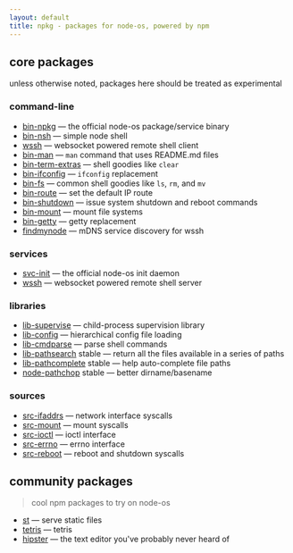 ```yaml
---
layout: default
title: npkg - packages for node-os, powered by npm
---
```


## core packages

unless otherwise noted, packages here should be treated as <span class="label label-default">experimental</span>

### command-line

- [bin-npkg](https://github.com/NodeOS/node-npkg) &mdash; the official node-os package/service binary
- [bin-nsh](https://github.com/jacobgroundwater/node-bin-nsh) &mdash; simple node shell
- [wssh](https://github.com/jacobgroundwater/node-wssh) &mdash; websocket powered remote shell client
- [bin-man](https://github.com/jacobgroundwater/node-bin-man) &mdash; `man` command that uses README.md files
- [bin-term-extras](https://github.com/jacobgroundwater/node-bin-term-extras) &mdash; shell goodies like `clear`
- [bin-ifconfig](https://github.com/jacobgroundwater/node-bin-ifconfig) &mdash; `ifconfig` replacement
- [bin-fs](https://github.com/jacobgroundwater/node-bin-fs) &mdash; common shell goodies like `ls`, `rm`, and `mv`
- [bin-route](https://github.com/jacobgroundwater/node-bin-route) &mdash; set the default IP route
- [bin-shutdown](https://github.com/jacobgroundwater/node-bin-shutdown) &mdash; issue system shutdown and reboot commands
- [bin-mount](https://github.com/jacobgroundwater/node-bin-mount) &mdash; mount file systems
- [bin-getty](https://github.com/jacobgroundwater/node-bin-getty) &mdash; getty replacement
- [findmynode](https://github.com/jacobgroundwater/node-findmynode) &mdash; mDNS service discovery for wssh

### services

- [svc-init](https://github.com/NodeOS/node-init) &mdash; the official node-os init daemon
- [wssh](https://github.com/jacobgroundwater/node-wssh) &mdash; websocket powered remote shell server

### libraries

- [lib-supervise](https://github.com/jacobgroundwater/node-lib-supervise) &mdash; child-process supervision library
- [lib-config](https://github.com/jacobgroundwater/node-lib-config) &mdash; hierarchical config file loading
- [lib-cmdparse](https://github.com/jacobgroundwater/node-lib-cmdparse) &mdash; parse shell commands
- [lib-pathsearch](https://github.com/jacobgroundwater/node-lib-pathsearch) <span class="label label-primary">stable</span> &mdash; return all the files available in a series of paths
- [lib-pathcomplete](https://github.com/jacobgroundwater/node-lib-pathcomplete) <span class="label label-primary">stable</span> &mdash; help auto-complete file paths
- [node-pathchop](https://github.com/jacobgroundwater/node-pathchop) <span class="label label-primary">stable</span> &mdash; better dirname/basename

### sources

- [src-ifaddrs](https://github.com/jacobgroundwater/node-src-ifaddrs) &mdash; network interface syscalls
- [src-mount](https://github.com/jacobgroundwater/node-src-mount) &mdash; mount syscalls
- [src-ioctl](https://github.com/jacobgroundwater/node-src-ioctl) &mdash; ioctl interface
- [src-errno](https://github.com/jacobgroundwater/node-src-errno) &mdash; errno interface
- [src-reboot](https://github.com/jacobgroundwater/node-src-reboot) &mdash; reboot and shutdown syscalls

## community packages

> cool npm packages to try on node-os

- [st](https://github.com/isaacs/st) &mdash; serve static files
- [tetris](https://github.com/mafintosh/tetris) &mdash; tetris
- [hipster](https://github.com/dominictarr/hipster) &mdash; the text editor you've probably never heard of
